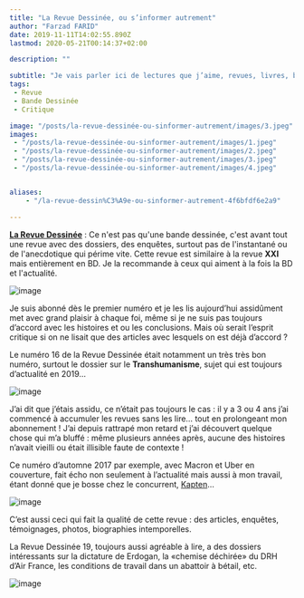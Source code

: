 ```yaml
---
title: "La Revue Dessinée, ou s’informer autrement"
author: "Farzad FARID"
date: 2019-11-11T14:02:55.890Z
lastmod: 2020-05-21T00:14:37+02:00

description: ""

subtitle: "Je vais parler ici de lectures que j’aime, revues, livres, bandes dessinées…, présenter mes coups de cœur et, peut-être, donner envie à…"
tags:
 - Revue
 - Bande Dessinée
 - Critique

image: "/posts/la-revue-dessinée-ou-sinformer-autrement/images/3.jpeg" 
images:
 - "/posts/la-revue-dessinée-ou-sinformer-autrement/images/1.jpeg"
 - "/posts/la-revue-dessinée-ou-sinformer-autrement/images/2.jpeg"
 - "/posts/la-revue-dessinée-ou-sinformer-autrement/images/3.jpeg"
 - "/posts/la-revue-dessinée-ou-sinformer-autrement/images/4.jpeg"


aliases:
    - "/la-revue-dessin%C3%A9e-ou-sinformer-autrement-4f6bfdf6e2a9"

---
```


[**La Revue Dessinée**](https://www.larevuedessinee.fr/) : Ce n&#39;est pas qu&#39;une bande dessinée, c&#39;est avant tout une revue avec des dossiers, des enquêtes, surtout pas de l&#39;instantané ou de l&#39;anecdotique qui périme vite. Cette revue est similaire à la revue **XXI** mais entièrement en BD. Je la recommande à ceux qui aiment à la fois la BD et l&#39;actualité.




![image](/posts/la-revue-dessinée-ou-sinformer-autrement/images/1.jpeg#layoutTextWidth)



Je suis abonné dès le premier numéro et je les lis aujourd’hui assidûment met avec grand plaisir à chaque foi, même si je ne suis pas toujours d’accord avec les histoires et ou les conclusions. Mais où serait l’esprit critique si on ne lisait que des articles avec lesquels on est déjà d’accord ?

Le numéro 16 de la Revue Dessinée était notamment un très très bon numéro, surtout le dossier sur le **Transhumanisme**, sujet qui est toujours d’actualité en 2019…




![image](/posts/la-revue-dessinée-ou-sinformer-autrement/images/2.jpeg#layoutTextWidth)



J’ai dit que j’étais assidu, ce n’était pas toujours le cas : il y a 3 ou 4 ans j’ai commencé à accumuler les revues sans les lire… tout en prolongeant mon abonnement ! J’ai depuis rattrapé mon retard et j’ai découvert quelque chose qui m’a bluffé : même plusieurs années après, aucune des histoires n’avait vieilli ou était illisible faute de contexte !

Ce numéro d’automne 2017 par exemple, avec Macron et Uber en couverture, fait écho non seulement à l’actualité mais aussi à mon travail, étant donné que je bosse chez le concurrent, [Kapten](https://www.kapten.com)…




![image](/posts/la-revue-dessinée-ou-sinformer-autrement/images/3.jpeg#layoutTextWidth)



C’est aussi ceci qui fait la qualité de cette revue : des articles, enquêtes, témoignages, photos, biographies intemporelles.

La Revue Dessinée 19, toujours aussi agréable à lire, a des dossiers intéressants sur la dictature de Erdogan, la «chemise déchirée» du DRH d’Air France, les conditions de travail dans un abattoir à bétail, etc.




![image](/posts/la-revue-dessinée-ou-sinformer-autrement/images/4.jpeg#layoutTextWidth)
